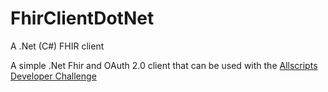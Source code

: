 # FhirClientDotNet
A .Net (C#) FHIR client

A simple .Net Fhir and OAuth 2.0 client that can be used with the [Allscripts Developer Challenge](http://www.health2con.com/devchallenge/the-allscripts-open-api-patient-engagement-challenge/)

